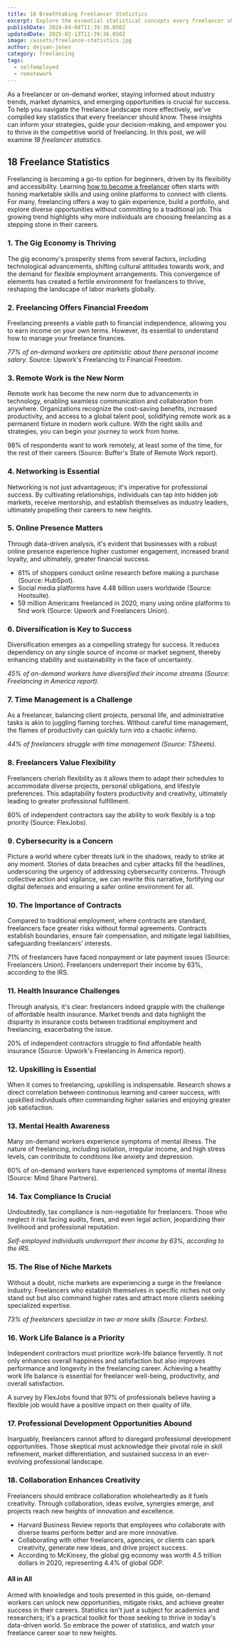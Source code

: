 ```yaml
---
title: 18 Breathtaking Freelancer Statistics
excerpt: Explore the essential statistical concepts every freelancer should know to thrive in their career.
publishDate: 2024-04-04T11:39:36.050Z
updatedDate: 2025-02-13T11:39:36.050Z
image: /assets/freelance-statistics.jpg
author: dejuan-jones
category: freelancing
tags:
  - selfemployed
  - remotework
---
```


As a freelancer or on-demand worker, staying informed about industry trends, market dynamics, and emerging opportunities is crucial for success. To help you navigate the freelance landscape more effectively, we've compiled key statistics that every freelancer should know. These insights can inform your strategies, guide your decision-making, and empower you to thrive in the competitive world of freelancing. In this post, we will examine _18 freelancer statistics_.

## 18 Freelance Statistics

Freelancing is becoming a go-to option for beginners, driven by its flexibility and accessibility. Learning [how to become a freelancer](/blog/how-to-start-freelancing) often starts with honing marketable skills and using online platforms to connect with clients. For many, freelancing offers a way to gain experience, build a portfolio, and explore diverse opportunities without committing to a traditional job. This growing trend highlights why more individuals are choosing freelancing as a stepping stone in their careers.

### 1. The Gig Economy is Thriving

The gig economy's prosperity stems from several factors, including technological advancements, shifting cultural attitudes towards work, and the demand for flexible employment arrangements. This convergence of elements has created a fertile environment for freelancers to thrive, reshaping the landscape of labor markets globally.

### 2. Freelancing Offers Financial Freedom

Freelancing presents a viable path to financial independence, allowing you to earn income on your own terms. However, its essential to understand how to manage your freelance finances.

_77% of on-demand workers are optimistic about there personal income salary._ Source: Upwork's Freelancing to Financial Freedom.

### 3. Remote Work is the New Norm

Remote work has become the new norm due to advancements in technology, enabling seamless communication and collaboration from anywhere. Organizations recognize the cost-saving benefits, increased productivity, and access to a global talent pool, solidifying remote work as a permanent fixture in modern work culture. With the right skills and strategies, you can begin your journey to work from home.

98% of respondents want to work remotely, at least some of the time, for the rest of their careers (Source: Buffer's State of Remote Work report).

### 4. Networking is Essential

Networking is not just advantageous; it's imperative for professional success. By cultivating relationships, individuals can tap into hidden job markets, receive mentorship, and establish themselves as industry leaders, ultimately propelling their careers to new heights.

### 5. Online Presence Matters

Through data-driven analysis, it's evident that businesses with a robust online presence experience higher customer engagement, increased brand loyalty, and ultimately, greater financial success.

- 81% of shoppers conduct online research before making a purchase (Source: HubSpot).
- Social media platforms have 4.48 billion users worldwide (Source: Hootsuite).
- 59 million Americans freelanced in 2020, many using online platforms to find work (Source: Upwork and Freelancers Union).

### 6. Diversification is Key to Success

Diversification emerges as a compelling strategy for success. It reduces dependency on any single source of income or market segment, thereby enhancing stability and sustainability in the face of uncertainty.

_45% of on-demand workers have diversified their income streams (Source: Freelancing in America report)._

### 7. Time Management is a Challenge

As a freelancer, balancing client projects, personal life, and administrative tasks is akin to juggling flaming torches. Without careful time management, the flames of productivity can quickly turn into a chaotic inferno.

_44% of freelancers struggle with time management (Source: TSheets)._

### 8. Freelancers Value Flexibility

Freelancers cherish flexibility as it allows them to adapt their schedules to accommodate diverse projects, personal obligations, and lifestyle preferences. This adaptability fosters productivity and creativity, ultimately leading to greater professional fulfillment.

80% of independent contractors say the ability to work flexibly is a top priority (Source: FlexJobs).

### 9. Cybersecurity is a Concern

Picture a world where cyber threats lurk in the shadows, ready to strike at any moment. Stories of data breaches and cyber attacks fill the headlines, underscoring the urgency of addressing cybersecurity concerns. Through collective action and vigilance, we can rewrite this narrative, fortifying our digital defenses and ensuring a safer online environment for all.

### 10. The Importance of Contracts

Compared to traditional employment, where contracts are standard, freelancers face greater risks without formal agreements. Contracts establish boundaries, ensure fair compensation, and mitigate legal liabilities, safeguarding freelancers' interests.

71% of freelancers have faced nonpayment or late payment issues (Source: Freelancers Union). Freelancers underreport their income by 63%, according to the IRS.

### 11. Health Insurance Challenges

Through analysis, it's clear: freelancers indeed grapple with the challenge of affordable health insurance. Market trends and data highlight the disparity in insurance costs between traditional employment and freelancing, exacerbating the issue.

20% of independent contractors struggle to find affordable health insurance (Source: Upwork's Freelancing in America report).

### 12. Upskilling is Essential

When it comes to freelancing, upskilling is indispensable. Research shows a direct correlation between continuous learning and career success, with upskilled individuals often commanding higher salaries and enjoying greater job satisfaction.

### 13. Mental Health Awareness

Many on-demand workers experience symptoms of mental illness. The nature of freelancing, including isolation, irregular income, and high stress levels, can contribute to conditions like anxiety and depression.

60% of on-demand workers have experienced symptoms of mental illness (Source: Mind Share Partners).

### 14. Tax Compliance Is Crucial

Undoubtedly, tax compliance is non-negotiable for freelancers. Those who neglect it risk facing audits, fines, and even legal action, jeopardizing their livelihood and professional reputation.

_Self-employed individuals underreport their income by 63%, according to the IRS._

### 15. The Rise of Niche Markets

Without a doubt, niche markets are experiencing a surge in the freelance industry. Freelancers who establish themselves in specific niches not only stand out but also command higher rates and attract more clients seeking specialized expertise.

_73% of freelancers specialize in two or more skills (Source: Forbes)._

### 16. Work Life Balance is a Priority

Independent contractors must prioritize work-life balance fervently. It not only enhances overall happiness and satisfaction but also improves performance and longevity in the freelancing career. Achieving a healthy work life balance is essential for freelancer well-being, productivity, and overall satisfaction.

A survey by FlexJobs found that 97% of professionals believe having a flexible job would have a positive impact on their quality of life.

### 17. Professional Development Opportunities Abound

Inarguably, freelancers cannot afford to disregard professional development opportunities. Those skeptical must acknowledge their pivotal role in skill refinement, market differentiation, and sustained success in an ever-evolving professional landscape.

### 18. Collaboration Enhances Creativity

Freelancers should embrace collaboration wholeheartedly as it fuels creativity. Through collaboration, ideas evolve, synergies emerge, and projects reach new heights of innovation and excellence.

- Harvard Business Review reports that employees who collaborate with diverse teams perform better and are more innovative.
- Collaborating with other freelancers, agencies, or clients can spark creativity, generate new ideas, and drive project success.
- According to McKinsey, the global gig economy was worth 4.5 trillion dollars in 2020, representing 4.4% of global GDP.

#### All in All

Armed with knowledge and tools presented in this guide, on-demand workers can unlock new opportunities, mitigate risks, and achieve greater success in their careers. Statistics isn't just a subject for academics and researchers; it's a practical toolkit for those seeking to thrive in today's data-driven world. So embrace the power of statistics, and watch your freelance career soar to new heights.
